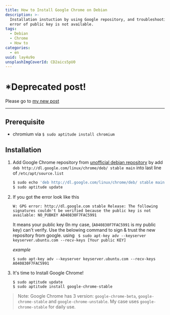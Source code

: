 ```yaml
---
title: How to Install Google Chrome on Debian
description: >-
  Installation instuction by using Google repository, and troubleshooting a
  error of public key is not available.
tags:
  - Debian
  - Chrome
  - How to
categories:
  - en
uuid: lay4u9o
unsplashImgCoverId: CD2aics5pU0
---
```


# *Deprecated post!
Please go to [my new post](/a-very-short-ubuntu-debian-packages-installation-sheet-0967oym/)

<hr>

## Prerequisite
- chromium via `$ sudo aptitude install chromium`

## Installation
1. Add Google Chrome repository from [unofficial debian repository](https://wiki.debian.org/UnofficialRepositories) by add `deb http://dl.google.com/linux/chrome/deb/ stable main` into last line of `/etc/apt/source.list`

    ```bash
    $ sudo echo 'deb http://dl.google.com/linux/chrome/deb/ stable main' >> /etc/apt/source.list
    $ sudo aptitude update
    ```

2. If you got the error look like this

    ```
    W: GPG error: http://dl.google.com stable Release: The following signatures couldn't be verified because the public key is not available: NO_PUBKEY A040830F7FAC5991
    ```
    It means your public key (In my case, (`A040830F7FAC5991` is my public key) can't verify. Use the belowing command to sign & trust the new repository from google. using ` $ sudo apt-key adv --keyserver keyserver.ubuntu.com --recv-keys [Your public KEY]`

    *example*

    ```
    $ sudo apt-key adv --keyserver keyserver.ubuntu.com --recv-keys A040830F7FAC5991
    ```

3. It's time to Install Google Chrome!

    ```
    $ sudo aptitude update
    $ sudo aptitude install google-chrome-stable
    ```

> Note: Google Chrome has 3 version: `google-chrome-beta`, `google-chrome-stable` and `google-chrome-unstable`. My case uses `google-chrome-stable` for daily use.


